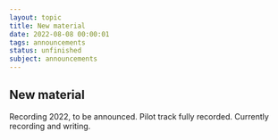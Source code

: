 ```yaml
---
layout: topic
title: New material
date: 2022-08-08 00:00:01
tags: announcements
status: unfinished
subject: announcements
---
```

<!-- {{ page.title }} -->
<!-- ================ -->

<!-- * TOC -->
<!-- {:toc} -->

## New material
Recording 2022, to be announced.
Pilot track fully recorded. 
Currently recording and writing.
